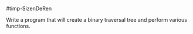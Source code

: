 #timp-SizenDeRen

Write a program that will create a binary traversal tree and perform various functions.
